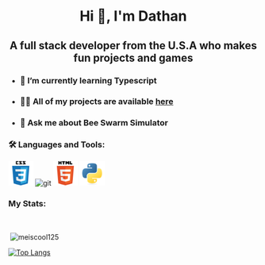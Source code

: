<h1 align="center">Hi 👋, I'm Dathan</h1>
<h2 align="center">A full stack developer from the U.S.A who makes fun projects and games</h2>

- <h3>🌱 I’m currently learning Typescript</h3>

- <h3>👨‍💻 All of my projects are available <a href="https://github.com/Meiscool125?tab=repositories" target="_blank">here</a></h3>

- <h3>💬 Ask me about Bee Swarm Simulator</h3>


<h3 align="left">🛠️ Languages and Tools:</h3>
<p align="left"> 
<img src="https://raw.githubusercontent.com/devicons/devicon/master/icons/css3/css3-original-wordmark.svg" alt="css3" width="50" height="50"/> 
<img src="https://www.vectorlogo.zone/logos/git-scm/git-scm-icon.svg" alt="git" width="50" height="50"/> 
<img src="https://raw.githubusercontent.com/devicons/devicon/master/icons/html5/html5-original-wordmark.svg" alt="html5" width="50" height="50"/>
<img src="https://raw.githubusercontent.com/devicons/devicon/master/icons/python/python-original.svg" alt="python" width="50" height="50"/>
</p>


### My Stats:

<br>

<p>&nbsp;<img align="center" src="https://github-readme-stats.vercel.app/api?username=meiscool125&show_icons=true&locale=en&theme=dark" alt="meiscool125" /></p>

[![Top Langs](https://github-readme-stats.vercel.app/api/top-langs/?username=Meiscool125&layout=compact&theme=vision-friendly-dark&hide=TeX&lang_count=4)](https://github.com/Meiscool125/github-readme-stats)

